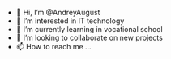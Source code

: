 - 👋 Hi, I’m @AndreyAugust
- 👀 I’m interested in IT technology
- 🌱 I’m currently learning in vocational school
- 💞️ I’m looking to collaborate on new projects
- 📫 How to reach me ...

<!---
AndreyAugust/AndreyAugust is a ✨ special ✨ repository because its `README.md` (this file) appears on your GitHub profile.
You can click the Preview link to take a look at your changes.
--->
